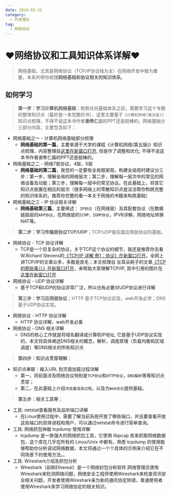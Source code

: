 ```yaml
---
date: 2019-03-31
category:
  - 开发理论
tag:
  - 网络协议
---
```

# ♥网络协议和工具知识体系详解♥ 

> 网络基础，尤其是网络协议（TCP/IP协议栈为主）在网络开发中极为重要，本系列带你梳理**网络基础和协议相关的知识体系**。

## 如何学习

> **第一步：学习计算机网络基础**；构筑任何基础体系之前，需要学习这个专题的整体知识点（最好是一本完整的书），这里主要基于`《计算机网络(第五版)》`知识点梳理，不得不说这本书作者**谢希仁**画的PPT还是挺棒的。网络基础分三部分内容，主要包含如下：

- 网络基础之一 - 计算机网络基础部分梳理
  - **网络基础的第一篇**，主要来源于大学的课程《计算机网络(第五版)》知识点梳理，内容整理自[这里在新窗口打开](https://www.cnblogs.com/googny/p/3682280.html), 但是作了调整和优化; 不得不说这本书作者谢希仁画的PPT还是挺棒的。
- 网络基础之二 - 网络7层协议，4层，5层
  - **网络基础的第二篇**，我觉的一定要有全局框架观，构建全局观时建议分三步：第一步，理解全局的网络层次；第二步，理解每一层次中的常见的网络设备及功能；第三步，理解每一层中的常见协议。在此基础上，将其它知识点放置在相应的层次（很多网络上的零散知识点是没法帮你构筑完整的知识体系的，推荐你完整的看一本关于网络的书籍来构筑基础）
- 网络基础之三 - IP 协议相关详解
  - **网络基础第三篇**，主要阐述： `IP协议`（在网络层）及其配套协议（在数据链路层的`ARP协议`，在网络层的`ICMP，IGMP协议`，IPV6详解，网络地址转换 NAT等。

> **第二步：学习传输层协议TCP/UDP**；TCP/UDP是后面应用层协议的基础。

- 网络协议 - TCP 协议详解
  - TCP是一个巨复杂的协议，关于TCP这个协议的细节，我还是推荐你去看W.Richard Stevens的[《TCP/IP 详解 卷1：协议》在新窗口打开](https://book.douban.com/subject/1088054/)。全网上讲TCP/IP的文章众多，多数是皮毛；本文梳理自 左耳朵耗子的文章[《TCP 的那些事儿》在新窗口打开](https://coolshell.cn/articles/11564.html)，来帮助大家理解TCP/IP, 其中引用的图片在[这里在新窗口打开](http://www.tcpipguide.com/buy.htm?free)
- 网络协议 - UDP 协议详解
  - 基于TCP和UDP的协议非常广泛，所以也有必要对UDP协议进行详解

> **第三步：学习应用层协议**；HTTP 基于TCP协议实现，web开发必学；DNS 基于UDP协议实现。

- 网络协议 - HTTP 协议详解
  - HTTP 协议详解，web开发必备
- 网络协议 - DNS 相关详解
  - DNS的核心工作就是将域名翻译成计算机IP地址, 它是基于UDP协议实现的，本文将具体阐述DNS相关的概念，解析，调度原理（负载均衡和区域调度）等DNS相关的所有知识点

> **第四步：知识点贯穿理解**；

- 知识点串联：输入URL 到页面加载过程详解
  - 第一，将前面涉及网络协议特别是`TCP协议`和`HTTP协议`，`DNS解析`等等知识点贯穿；
  - 第二，在此基础上介绍`浏览器渲染过程`，以及为`Web优化`提供基础。

> **第五步：相关工具等**；

- 工具: netstat查看服务及监听端口详解
  - 在Linux使用过程中，需要了解当前系统开放了哪些端口，并且要查看开放这些端口的具体进程和用户，可以通过netstat命令进行简单查询。
- 工具: 网络抓包神器 tcpdump 使用详解
  - tcpdump 是一款强大的网络抓包工具，它使用 libpcap 库来抓取网络数据包，这个库在几乎在所有的 Linux/Unix 中都有。熟悉 tcpdump 的使用能够帮助你分析调试网络数据，本文将通过一个个具体的示例来介绍它在不同场景下的使用方法。。
- 工具: Wireshark介绍及抓包分析
  - Wireshark（前称Ethereal）是一个网络封包分析软件.网络管理员使用Wireshark来检测网络问题，网络安全工程师使用Wireshark来检查资讯安全相关问题，开发者使用Wireshark来为新的通讯协定除错，普通使用者使用Wireshark来学习网络协定的相关知识。